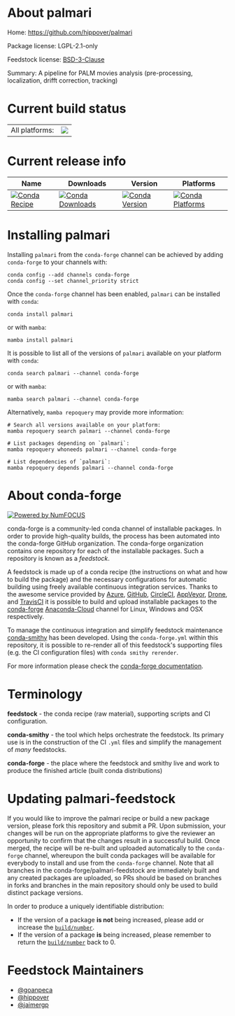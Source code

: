 About palmari
=============

Home: https://github.com/hippover/palmari

Package license: LGPL-2.1-only

Feedstock license: [BSD-3-Clause](https://github.com/conda-forge/palmari-feedstock/blob/main/LICENSE.txt)

Summary: A pipeline for PALM movies analysis (pre-processing, localization, drifft correction, tracking)

Current build status
====================


<table><tr><td>All platforms:</td>
    <td>
      <a href="https://dev.azure.com/conda-forge/feedstock-builds/_build/latest?definitionId=16614&branchName=main">
        <img src="https://dev.azure.com/conda-forge/feedstock-builds/_apis/build/status/palmari-feedstock?branchName=main">
      </a>
    </td>
  </tr>
</table>

Current release info
====================

| Name | Downloads | Version | Platforms |
| --- | --- | --- | --- |
| [![Conda Recipe](https://img.shields.io/badge/recipe-palmari-green.svg)](https://anaconda.org/conda-forge/palmari) | [![Conda Downloads](https://img.shields.io/conda/dn/conda-forge/palmari.svg)](https://anaconda.org/conda-forge/palmari) | [![Conda Version](https://img.shields.io/conda/vn/conda-forge/palmari.svg)](https://anaconda.org/conda-forge/palmari) | [![Conda Platforms](https://img.shields.io/conda/pn/conda-forge/palmari.svg)](https://anaconda.org/conda-forge/palmari) |

Installing palmari
==================

Installing `palmari` from the `conda-forge` channel can be achieved by adding `conda-forge` to your channels with:

```
conda config --add channels conda-forge
conda config --set channel_priority strict
```

Once the `conda-forge` channel has been enabled, `palmari` can be installed with `conda`:

```
conda install palmari
```

or with `mamba`:

```
mamba install palmari
```

It is possible to list all of the versions of `palmari` available on your platform with `conda`:

```
conda search palmari --channel conda-forge
```

or with `mamba`:

```
mamba search palmari --channel conda-forge
```

Alternatively, `mamba repoquery` may provide more information:

```
# Search all versions available on your platform:
mamba repoquery search palmari --channel conda-forge

# List packages depending on `palmari`:
mamba repoquery whoneeds palmari --channel conda-forge

# List dependencies of `palmari`:
mamba repoquery depends palmari --channel conda-forge
```


About conda-forge
=================

[![Powered by
NumFOCUS](https://img.shields.io/badge/powered%20by-NumFOCUS-orange.svg?style=flat&colorA=E1523D&colorB=007D8A)](https://numfocus.org)

conda-forge is a community-led conda channel of installable packages.
In order to provide high-quality builds, the process has been automated into the
conda-forge GitHub organization. The conda-forge organization contains one repository
for each of the installable packages. Such a repository is known as a *feedstock*.

A feedstock is made up of a conda recipe (the instructions on what and how to build
the package) and the necessary configurations for automatic building using freely
available continuous integration services. Thanks to the awesome service provided by
[Azure](https://azure.microsoft.com/en-us/services/devops/), [GitHub](https://github.com/),
[CircleCI](https://circleci.com/), [AppVeyor](https://www.appveyor.com/),
[Drone](https://cloud.drone.io/welcome), and [TravisCI](https://travis-ci.com/)
it is possible to build and upload installable packages to the
[conda-forge](https://anaconda.org/conda-forge) [Anaconda-Cloud](https://anaconda.org/)
channel for Linux, Windows and OSX respectively.

To manage the continuous integration and simplify feedstock maintenance
[conda-smithy](https://github.com/conda-forge/conda-smithy) has been developed.
Using the ``conda-forge.yml`` within this repository, it is possible to re-render all of
this feedstock's supporting files (e.g. the CI configuration files) with ``conda smithy rerender``.

For more information please check the [conda-forge documentation](https://conda-forge.org/docs/).

Terminology
===========

**feedstock** - the conda recipe (raw material), supporting scripts and CI configuration.

**conda-smithy** - the tool which helps orchestrate the feedstock.
                   Its primary use is in the construction of the CI ``.yml`` files
                   and simplify the management of *many* feedstocks.

**conda-forge** - the place where the feedstock and smithy live and work to
                  produce the finished article (built conda distributions)


Updating palmari-feedstock
==========================

If you would like to improve the palmari recipe or build a new
package version, please fork this repository and submit a PR. Upon submission,
your changes will be run on the appropriate platforms to give the reviewer an
opportunity to confirm that the changes result in a successful build. Once
merged, the recipe will be re-built and uploaded automatically to the
`conda-forge` channel, whereupon the built conda packages will be available for
everybody to install and use from the `conda-forge` channel.
Note that all branches in the conda-forge/palmari-feedstock are
immediately built and any created packages are uploaded, so PRs should be based
on branches in forks and branches in the main repository should only be used to
build distinct package versions.

In order to produce a uniquely identifiable distribution:
 * If the version of a package **is not** being increased, please add or increase
   the [``build/number``](https://docs.conda.io/projects/conda-build/en/latest/resources/define-metadata.html#build-number-and-string).
 * If the version of a package **is** being increased, please remember to return
   the [``build/number``](https://docs.conda.io/projects/conda-build/en/latest/resources/define-metadata.html#build-number-and-string)
   back to 0.

Feedstock Maintainers
=====================

* [@goanpeca](https://github.com/goanpeca/)
* [@hippover](https://github.com/hippover/)
* [@jaimergp](https://github.com/jaimergp/)

